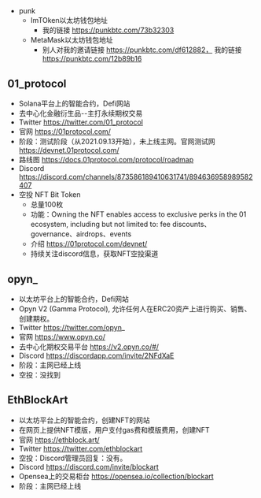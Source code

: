 ##
- punk
    - ImTOken以太坊钱包地址
        - 我的链接  https://punkbtc.com/73b32303
    - MetaMask以太坊钱包地址
        - 别人对我的邀请链接 https://punkbtc.com/df612882， 我的链接 https://punkbtc.com/12b89b16


## 01_protocol
- Solana平台上的智能合约，Defi网站
- 去中心化金融衍生品--主打永续期权交易
- Twitter https://twitter.com/01_protocol
- 官网 https://01protocol.com/
- 阶段：测试阶段（从2021.09.13开始），未上线主网。官网测试网 https://devnet.01protocol.com/
- 路线图 https://docs.01protocol.com/protocol/roadmap
- Discord https://discord.com/channels/873586189410631741/894636958989582407
- 空投 NFT Bit Token
    - 总量100枚
    - 功能：Owning the NFT enables access to exclusive perks in the 01 ecosystem, including but not limited to: fee discounts、governance、airdrops、events
    - 介绍 https://01protocol.com/devnet/
    - 持续关注discord信息，获取NFT空投渠道

## opyn_
- 以太坊平台上的智能合约，Defi网站
- Opyn V2 (Gamma Protocol), 允许任何人在ERC20资产上进行购买、销售、创建期权。
- Twitter https://twitter.com/opyn_
- 官网 https://www.opyn.co/
- 去中心化期权交易平台 https://v2.opyn.co/#/
- Discord https://discordapp.com/invite/2NFdXaE
- 阶段：主网已经上线
- 空投：没找到

## EthBlockArt
- 以太坊平台上的智能合约，创建NFT的网站
- 在网页上提供NFT模版，用户支付gas费和模版费用，创建NFT
- 官网 https://ethblock.art/
- Twitter https://twitter.com/ethblockart
- 空投：Discord管理员回复：没有。
- Discord   https://discord.com/invite/blockart
- Opensea上的交易柜台   https://opensea.io/collection/blockart
- 阶段：主网已经上线

